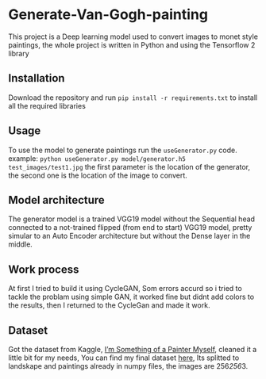 # Generate-Van-Gogh-painting
This project is a Deep learning model used to convert images to monet style paintings, the whole project is written in Python and using the Tensorflow 2 library

## Installation
Download the repository and run `pip install -r requirements.txt` to install all the required libraries

## Usage
To use the model to generate paintings run the `useGenerator.py` code.
example: `python useGenerator.py model/generator.h5 test_images/test1.jpg`
the first parameter is the location of the generator, the second one is the location of the image to convert.

## Model architecture
The generator model is a trained VGG19 model without the Sequential head connected to a not-trained flipped (from end to start) VGG19 model, pretty simular to an Auto Encoder architecture but without the Dense layer in the middle.

## Work process
At first I tried to build it using CycleGAN, Som errors accurd so i tried to tackle the problam using simple GAN, it worked fine but didnt add colors to the results, then I returned to the CycleGan and made it work.

## Dataset
Got the dataset from Kaggle, [I’m Something of a Painter Myself](https://www.kaggle.com/c/gan-getting-started), cleaned it a little bit for my needs, You can find my final dataset [here](https://drive.google.com/drive/folders/135ophtAeOyMY1hqLUXbVDjf8-TlGxtTM?usp=sharing), Its splitted to landskape and paintings already in numpy files, the images are 256*256*3.
